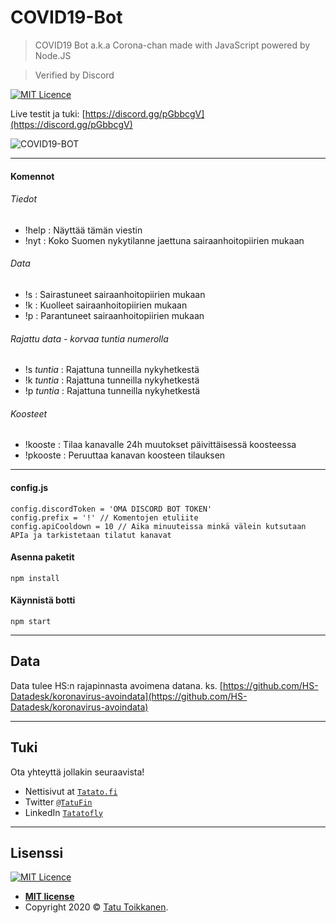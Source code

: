 # COVID19-Bot
>COVID19 Bot a.k.a Corona-chan made with JavaScript powered by Node.JS

>Verified by Discord

[![MIT Licence](https://badges.frapsoft.com/os/mit/mit.svg?v=103)](https://opensource.org/licenses/mit-license.php)

Live testit ja tuki: [https://discord.gg/pGbbcgV](https://discord.gg/pGbbcgV)

![COVID19-BOT](https://files.tatu.moe/covidbot-github.png)

---



#### Komennot
###### Tiedot
- !help : Näyttää tämän viestin
- !nyt : Koko Suomen nykytilanne jaettuna sairaanhoitopiirien mukaan
###### Data
- !s : Sairastuneet sairaanhoitopiirien mukaan
- !k : Kuolleet sairaanhoitopiirien mukaan
- !p : Parantuneet sairaanhoitopiirien mukaan
###### Rajattu data - korvaa *tuntia* numerolla
- !s *tuntia* : Rajattuna tunneilla nykyhetkestä
- !k *tuntia* : Rajattuna tunneilla nykyhetkestä
- !p *tuntia* : Rajattuna tunneilla nykyhetkestä
###### Koosteet
- !kooste : Tilaa kanavalle 24h muutokset päivittäisessä koosteessa
- !pkooste : Peruuttaa kanavan koosteen tilauksen

---



#### config.js
```
config.discordToken = 'OMA DISCORD BOT TOKEN'
config.prefix = '!' // Komentojen etuliite 
config.apiCooldown = 10 // Aika minuuteissa minkä välein kutsutaan APIa ja tarkistetaan tilatut kanavat
```

#### Asenna paketit
```
npm install
```

#### Käynnistä botti
```
npm start
```


---

## Data

Data tulee HS:n rajapinnasta avoimena datana. ks. [https://github.com/HS-Datadesk/koronavirus-avoindata](https://github.com/HS-Datadesk/koronavirus-avoindata)

---


## Tuki

Ota yhteyttä jollakin seuraavista!

- Nettisivut at <a href="https://tatato.fi" target="_blank">`Tatato.fi`</a>
- Twitter <a href="https://twitter.com/TatuFin" target="_blank">`@TatuFin`</a>
- LinkedIn <a href="https://www.linkedin.com/in/tatatofly/" target="_blank">`Tatatofly`</a>

---

## Lisenssi
[![MIT Licence](https://badges.frapsoft.com/os/mit/mit.svg?v=103)](https://opensource.org/licenses/mit-license.php)

- **[MIT license](http://opensource.org/licenses/mit-license.php)**
- Copyright 2020 © <a href="https://tatato.fi" target="_blank">Tatu Toikkanen</a>.
